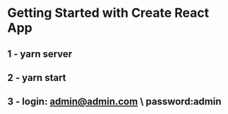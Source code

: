 # Getting Started with Create React App
## 1 - yarn server 
## 2 - yarn start
## 3 - login: admin@admin.com \ password:admin
